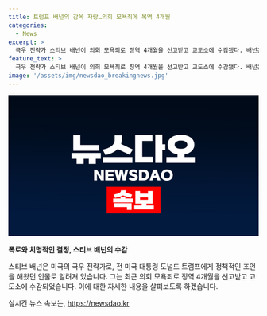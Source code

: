 ```yaml
---
title: 트럼프 배넌의 감옥 자랑…의회 모욕죄에 복역 4개월
categories:
  - News
excerpt: >
  극우 전략가 스티브 배넌이 의회 모욕죄로 징역 4개월을 선고받고 교도소에 수감됐다. 배넌은 “감옥에 가는 것을 자랑스럽게 생각한다”며 “우리가 이기지 못하면 공화국의 죽음을 맞이하게 될 것”이라고 말했다. 배넌은 2021년 의사당 난입 사태를 조사하는 미 하원 특별위원회의 소환 요구를 거부한 혐의로 유죄 판결을 받고 상고심 판결이 나오기까지 복역을 시작한다.
feature_text: >
  극우 전략가 스티브 배넌이 의회 모욕죄로 징역 4개월을 선고받고 교도소에 수감됐다. 배넌은 “감옥에 가는 것을 자랑스럽게 생각한다”며 “우리가 이기지 못하면 공화국의 죽음을 맞이하게 될 것”이라고 말했다. 배넌은 2021년 의사당 난입 사태를 조사하는 미 하원 특별위원회의 소환 요구를 거부한 혐의로 유죄 판결을 받고 상고심 판결이 나오기까지 복역을 시작한다.
image: '/assets/img/newsdao_breakingnews.jpg'
---
```


<p><img src="/assets/img/newsdao_breakingnews.jpg" alt="bookingtag 속보" /></p>

<p><b>폭로와 치명적인 결정, 스티브 배넌의 수감</b></p>

<p>스티브 배넌은 미국의 극우 전략가로, 전 미국 대통령 도널드 트럼프에게 정책적인 조언을 해왔던 인물로 알려져 있습니다. 그는 최근 의회 모욕죄로 징역 4개월을 선고받고 교도소에 수감되었습니다. 이에 대한 자세한 내용을 살펴보도록 하겠습니다.</p>
실시간 뉴스 속보는, <a href="https://newsdao.kr" rel="dofollow">https://newsdao.kr</a>



